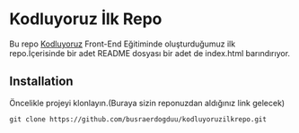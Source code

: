 # Kodluyoruz İlk Repo
Bu repo [Kodluyoruz](https://kodluyoruz.org/) Front-End Eğitiminde oluşturduğumuz ilk repo.İçerisinde bir adet README dosyası bir adet de index.html barındırıyor.
## Installation
Öncelikle projeyi klonlayın.(Buraya sizin reponuzdan aldığınız link gelecek)

`git clone https://github.com/busraerdogduu/kodluyoruzilkrepo.git`

